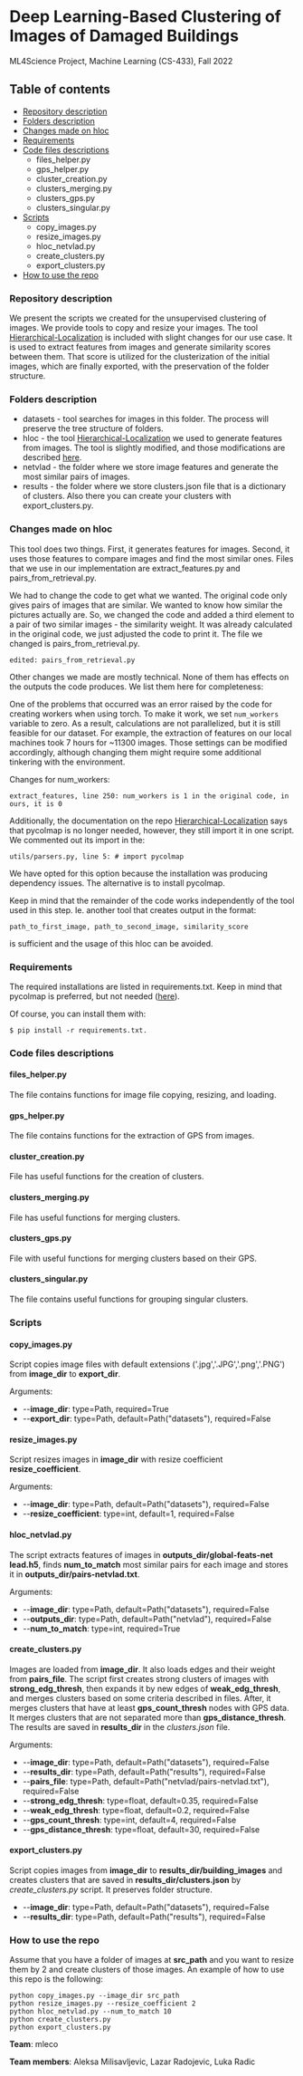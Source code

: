 
# Deep Learning-Based Clustering of Images of Damaged Buildings
ML4Science Project, Machine Learning (CS-433), Fall 2022

## Table of contents

* [Repository description](#repository-description)
* [Folders description](#folders-description)
* [Changes made on hloc](#changes-made-on-hloc)
* [Requirements](#requirements)
* [Code files descriptions](#code-files-descriptions)
	* files_helper.py
    * gps_helper.py
    * cluster_creation.py
    * clusters_merging.py
    * clusters_gps.py
    * clusters_singular.py
* [Scripts](#scripts)
    * copy_images.py
    * resize_images.py
    * hloc_netvlad.py
    * create_clusters.py
    * export_clusters.py
* [How to use the repo](#how-to-use-the-repo)

### Repository description

We present the scripts we created for the unsupervised clustering of images. We provide tools to copy and resize your images. The tool [Hierarchical-Localization](https://github.com/cvg/Hierarchical-Localization/tree/master/hloc)  is included with slight changes for our use case. It is used to extract features from images and generate similarity scores between them. That score is utilized for the clusterization of the initial images, which are finally exported, with the preservation of the folder structure.

### Folders description

* datasets - tool searches for images in this folder. The process will preserve the tree structure of folders.
* hloc - the tool [Hierarchical-Localization](https://github.com/cvg/Hierarchical-Localization/tree/master/hloc) we used to generate features from images. The tool is slightly modified, and those modifications are described [here](#changes-made-on-hloc).
* netvlad - the folder where we store image features and generate the most similar pairs of images.
* results - the folder where we store clusters.json file that is a dictionary of clusters. Also there you can create your clusters with export_clusters.py.

### Changes made on hloc

This tool does two things. First, it generates features for images. Second, it uses those features to compare images and find the most similar ones. Files that we use in our implementation are extract_features.py and pairs_from_retrieval.py.

We had to change the code to get what we wanted. The original code only gives pairs of images that are similar. We wanted to know how similar the pictures actually are. So, we changed the code and added a third element to a pair of two similar images - the similarity weight.
It was already calculated in the original code, we just adjusted the code to print it. The file we changed is pairs_from_retrieval.py.

    edited: pairs_from_retrieval.py

Other changes we made are mostly technical. None of them has effects on the outputs the code produces. We list them here for completeness:

One of the problems that occurred was an error raised by the code for creating workers when using torch. To make it work, we set `num_workers` variable to zero. As a result, calculations are not parallelized, but it is still feasible for our dataset. For example, the extraction of features on our local machines took 7 hours for ~11300 images. Those settings can be modified accordingly, although changing them might require some additional tinkering with the environment.

Changes for num_workers:

    extract_features, line 250: num_workers is 1 in the original code, in ours, it is 0

Additionally, the documentation on the repo [Hierarchical-Localization](https://github.com/cvg/Hierarchical-Localization) says that pycolmap is no longer needed, however, they still import it in one script. We commented out its import in the:

    utils/parsers.py, line 5: # import pycolmap

We have opted for this option because the installation was producing dependency issues. The alternative is to install pycolmap.

Keep in mind that the remainder of the code works independently of the tool used in this step. Ie. another tool that creates output in the format: 

    path_to_first_image, path_to_second_image, similarity_score

is sufficient and the usage of this hloc can be avoided.

### Requirements

The required installations are listed in requirements.txt. Keep in mind that pycolmap is preferred, but not needed ([here](#changes-made-on-hloc)).

Of course, you can install them with:

    $ pip install -r requirements.txt.

### Code files descriptions

#### files_helper.py
The file contains functions for image file copying, resizing, and loading.

#### gps_helper.py
The file contains functions for the extraction of GPS from images.

#### cluster_creation.py
File has useful functions for the creation of clusters.

#### clusters_merging.py
File has useful functions for merging clusters. 

#### clusters_gps.py
File with useful functions for merging clusters based on their GPS.

#### clusters_singular.py
The file contains useful functions for grouping singular clusters.

### Scripts

#### copy_images.py
Script copies image files with default extensions ('.jpg','.JPG','.png','.PNG') from **image_dir** to **export_dir**. 

Arguments:
* --**image_dir**: type=Path, required=True
* --**export_dir**: type=Path, default=Path("datasets"), required=False

#### resize_images.py
Script resizes images in **image_dir** with resize coefficient **resize_coefficient**.

Arguments:
* --**image_dir**: type=Path, default=Path("datasets"), required=False
* --**resize_coefficient**: type=int, default=1, required=False

#### hloc_netvlad.py
The script extracts features of images in **outputs_dir/global-feats-net lead.h5**, finds **num_to_match** most similar pairs for each image and stores it in **outputs_dir/pairs-netvlad.txt**.

Arguments:
* --**image_dir**: type=Path, default=Path("datasets"), required=False
* --**outputs_dir**: type=Path, default=Path("netvlad"), required=False
* --**num_to_match**: type=int, required=True

#### create_clusters.py
Images are loaded from **image_dir**. It also loads edges and their weight from **pairs_file**. The script first creates strong clusters of images with **strong_edg_thresh**, then expands it by new edges of **weak_edg_thresh**, and merges clusters based on some criteria described in files. After, it merges clusters that have at least **gps_count_thresh** nodes with GPS data. It merges clusters that are not separated more than **gps_distance_thresh**. The results are saved in **results_dir** in the *clusters.json* file.

Arguments:
* --**image_dir**: type=Path, default=Path("datasets"), required=False
* --**results_dir**: type=Path, default=Path("results"), required=False
* --**pairs_file**: type=Path, default=Path("netvlad/pairs-netvlad.txt"), required=False
* --**strong_edg_thresh**: type=float, default=0.35, required=False
* --**weak_edg_thresh**: type=float, default=0.2, required=False
* --**gps_count_thresh**: type=int, default=4, required=False
* --**gps_distance_thresh**: type=float, default=30, required=False

#### export_clusters.py
Script copies images from **image_dir** to **results_dir/building_images** and creates clusters that are saved in **results_dir/clusters.json** by *create_clusters.py* script. It preserves folder structure.

* --**image_dir**: type=Path, default=Path("datasets"), required=False
* --**results_dir**: type=Path, default=Path("results"), required=False


### How to use the repo

Assume that you have a folder of images at **src_path** and you want to resize them by 2 and create clusters of those images.
An example of how to use this repo is the following:

    python copy_images.py --image_dir src_path
    python resize_images.py --resize_coefficient 2
    python hloc_netvlad.py --num_to_match 10
    python create_clusters.py
    python export_clusters.py

**Team**: mleco

**Team members**: Aleksa Milisavljevic, Lazar Radojevic, Luka Radic
